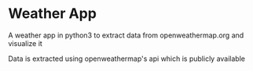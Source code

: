 # Weather App

A weather app in python3 to extract data from openweathermap.org and visualize it

Data is extracted using openweathermap's api which is publicly available